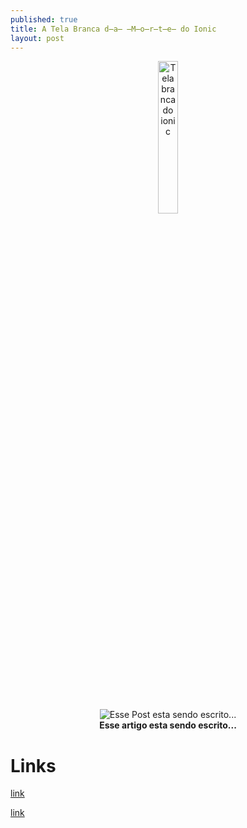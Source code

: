 ```yaml
---
published: true
title: A Tela Branca d̶a̶ ̶M̶o̶r̶t̶e̶ do Ionic
layout: post
---
```

<center>
<img src="https://www.firebase.com/resources/images/blog/ionic-blank-template.png" width="25%" title="Tela branca erro Ionic" alt="Tela branca do ionic">
</center>

<br><br>

<center>
<img src="https://blodrix.github.io/public/resources/images/coffe.GIF" title="Esse Post esta sendo escrito..." alt="Esse Post esta sendo escrito..."><br>
<b>Esse artigo esta sendo escrito...</b>
</center>

Links
===

[link](http://#.com/)

[link](https://#.com)